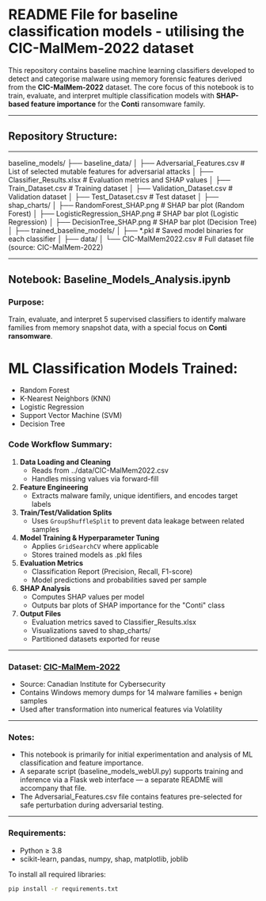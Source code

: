 # README File for baseline classification models - utilising the CIC-MalMem-2022 dataset

This repository contains baseline machine learning classifiers developed to detect and categorise malware using memory forensic features derived from the **CIC-MalMem-2022** dataset. The core focus of this notebook is to train, evaluate, and interpret multiple classification models with **SHAP-based feature importance** for the **Conti** ransomware family. 

---

## Repository Structure:

---
baseline_models/
├── baseline_data/
│   ├── Adversarial_Features.csv          # List of selected mutable features for adversarial attacks
│   ├── Classifier_Results.xlsx           # Evaluation metrics and SHAP values
│   ├── Train_Dataset.csv                 # Training dataset
│   ├── Validation_Dataset.csv            # Validation dataset
│   ├── Test_Dataset.csv                  # Test dataset
│
├── shap_charts/
│   ├── RandomForest_SHAP.png             # SHAP bar plot (Random Forest)
│   ├── LogisticRegression_SHAP.png       # SHAP bar plot (Logistic Regression)
│   ├── DecisionTree_SHAP.png             # SHAP bar plot (Decision Tree)
│
├── trained_baseline_models/
│   ├── *.pkl                              # Saved model binaries for each classifier
│
├── data/
│   └── CIC-MalMem2022.csv                # Full dataset file (source: CIC-MalMem-2022)

---

## Notebook: Baseline_Models_Analysis.ipynb

### Purpose:
Train, evaluate, and interpret 5 supervised classifiers to identify malware families from memory snapshot data, with a special focus on **Conti ransomware**.

# ML Classification Models Trained:
- Random Forest
- K-Nearest Neighbors (KNN)
- Logistic Regression
- Support Vector Machine (SVM)
- Decision Tree

### Code Workflow Summary:
1. **Data Loading and Cleaning**
   - Reads from ../data/CIC-MalMem2022.csv
   - Handles missing values via forward-fill
2. **Feature Engineering**
   - Extracts malware family, unique identifiers, and encodes target labels
3. **Train/Test/Validation Splits**
   - Uses `GroupShuffleSplit` to prevent data leakage between related samples
4. **Model Training & Hyperparameter Tuning**
   - Applies `GridSearchCV` where applicable
   - Stores trained models as .pkl files
5. **Evaluation Metrics**
   - Classification Report (Precision, Recall, F1-score)
   - Model predictions and probabilities saved per sample
6. **SHAP Analysis**
   - Computes SHAP values per model
   - Outputs bar plots of SHAP importance for the "Conti" class
7. **Output Files**
   - Evaluation metrics saved to Classifier_Results.xlsx
   - Visualizations saved to shap_charts/
   - Partitioned datasets exported for reuse

---

### Dataset: [CIC-MalMem-2022](https://www.unb.ca/cic/datasets/malmem-2022.html)
- Source: Canadian Institute for Cybersecurity
- Contains Windows memory dumps for 14 malware families + benign samples
- Used after transformation into numerical features via Volatility

---

### Notes:
- This notebook is primarily for initial experimentation and analysis of ML classification and feature importance.
- A separate script (baseline_models_webUI.py) supports training and inference via a Flask web interface — a separate README will accompany that file.
- The Adversarial_Features.csv file contains features pre-selected for safe perturbation during adversarial testing.

---

### Requirements:
- Python ≥ 3.8
- scikit-learn, pandas, numpy, shap, matplotlib, joblib

To install all required libraries:
```bash
pip install -r requirements.txt


